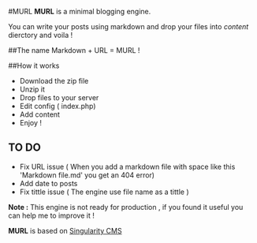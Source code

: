 #MURL
**MURL** is a minimal blogging engine.

You can write your posts using markdown and drop your files into *content* dierctory and voila ! 

##The name
Markdown + URL = MURL !

##How it works
* Download the zip file
* Unzip it
* Drop files to your server 
* Edit config  ( index.php)
* Add content 
* Enjoy !

## TO DO
* Fix URL issue ( When you add a markdown file with space  like this 'Markdown file.md' you get an 404 error) 
* Add date to posts
* Fix tittle issue ( The engine use file name as a tittle ) 

**Note :** This engine is not ready for production , if you found it useful you can help me to improve it !

**MURL** is based on [Singularity CMS](https://github.com/csu/singularity-cms) 
